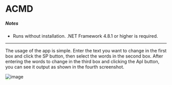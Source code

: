 ACMD
===

##### Notes
* Runs without installation. .NET Framework 4.8.1 or higher is required.
---

The usage of the app is simple. Enter the text you want to change in the first box and click the SP button, then select the words in the second box. After entering the words to change in the third box and clicking the Apl button, you can see it output as shown in the fourth screenshot.

![image](https://github.com/vamade/ACMD/assets/153408930/f90e7bd3-db9b-47be-b904-7f23d9265ca5)

